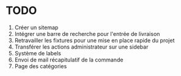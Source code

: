 # TODO
1. Créer un sitemap
2. Intégrer une barre de recherche pour l'entrée de livraison
3. Retravailler les fixtures pour une mise en place rapide du projet
4. Transférer les actions administrateur sur une sidebar
5. Système de labels
6. Envoi de mail récapitulatif de la commande
7. Page des catégories